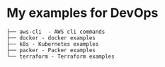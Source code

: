 # My examples for DevOps

```
├── aws-cli  - AWS cli commands
├── docker - docker examples
├── k8s - Kubernetes examples
├── packer - Packer examples
└── terraform - Terraform examples
```
